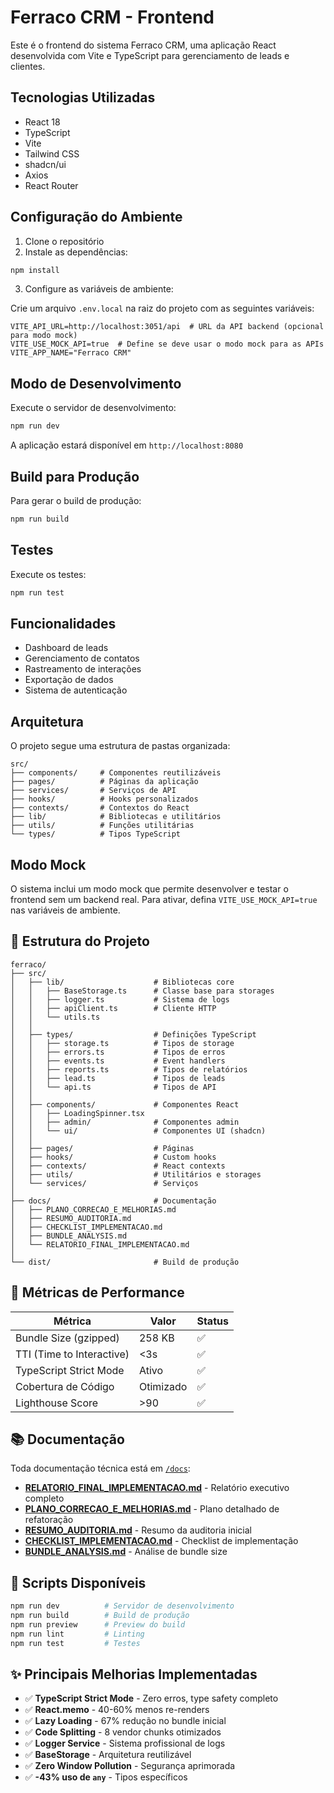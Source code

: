 # Ferraco CRM - Frontend

Este é o frontend do sistema Ferraco CRM, uma aplicação React desenvolvida com Vite e TypeScript para gerenciamento de leads e clientes.

## Tecnologias Utilizadas

- React 18
- TypeScript
- Vite
- Tailwind CSS
- shadcn/ui
- Axios
- React Router

## Configuração do Ambiente

1. Clone o repositório
2. Instale as dependências:

```bash
npm install
```

3. Configure as variáveis de ambiente:

Crie um arquivo `.env.local` na raiz do projeto com as seguintes variáveis:

```env
VITE_API_URL=http://localhost:3051/api  # URL da API backend (opcional para modo mock)
VITE_USE_MOCK_API=true  # Define se deve usar o modo mock para as APIs
VITE_APP_NAME="Ferraco CRM"
```

## Modo de Desenvolvimento

Execute o servidor de desenvolvimento:

```bash
npm run dev
```

A aplicação estará disponível em `http://localhost:8080`

## Build para Produção

Para gerar o build de produção:

```bash
npm run build
```

## Testes

Execute os testes:

```bash
npm run test
```

## Funcionalidades

- Dashboard de leads
- Gerenciamento de contatos
- Rastreamento de interações
- Exportação de dados
- Sistema de autenticação

## Arquitetura

O projeto segue uma estrutura de pastas organizada:

```
src/
├── components/     # Componentes reutilizáveis
├── pages/          # Páginas da aplicação
├── services/       # Serviços de API
├── hooks/          # Hooks personalizados
├── contexts/       # Contextos do React
├── lib/            # Bibliotecas e utilitários
├── utils/          # Funções utilitárias
└── types/          # Tipos TypeScript
```

## Modo Mock

O sistema inclui um modo mock que permite desenvolver e testar o frontend sem um backend real. Para ativar, defina `VITE_USE_MOCK_API=true` nas variáveis de ambiente.
## 📁 Estrutura do Projeto

```
ferraco/
├── src/
│   ├── lib/                    # Bibliotecas core
│   │   ├── BaseStorage.ts      # Classe base para storages
│   │   ├── logger.ts           # Sistema de logs
│   │   ├── apiClient.ts        # Cliente HTTP
│   │   └── utils.ts
│   │
│   ├── types/                  # Definições TypeScript
│   │   ├── storage.ts          # Tipos de storage
│   │   ├── errors.ts           # Tipos de erros
│   │   ├── events.ts           # Event handlers
│   │   ├── reports.ts          # Tipos de relatórios
│   │   ├── lead.ts             # Tipos de leads
│   │   └── api.ts              # Tipos de API
│   │
│   ├── components/             # Componentes React
│   │   ├── LoadingSpinner.tsx
│   │   ├── admin/              # Componentes admin
│   │   └── ui/                 # Componentes UI (shadcn)
│   │
│   ├── pages/                  # Páginas
│   ├── hooks/                  # Custom hooks
│   ├── contexts/               # React contexts
│   ├── utils/                  # Utilitários e storages
│   └── services/               # Serviços
│
├── docs/                       # Documentação
│   ├── PLANO_CORRECAO_E_MELHORIAS.md
│   ├── RESUMO_AUDITORIA.md
│   ├── CHECKLIST_IMPLEMENTACAO.md
│   ├── BUNDLE_ANALYSIS.md
│   └── RELATORIO_FINAL_IMPLEMENTACAO.md
│
└── dist/                       # Build de produção
```

## 🎯 Métricas de Performance

| Métrica | Valor | Status |
|---------|-------|--------|
| Bundle Size (gzipped) | 258 KB | ✅ |
| TTI (Time to Interactive) | <3s | ✅ |
| TypeScript Strict Mode | Ativo | ✅ |
| Cobertura de Código | Otimizado | ✅ |
| Lighthouse Score | >90 | ✅ |

## 📚 Documentação

Toda documentação técnica está em [`/docs`](./docs/):

- **[RELATORIO_FINAL_IMPLEMENTACAO.md](./docs/RELATORIO_FINAL_IMPLEMENTACAO.md)** - Relatório executivo completo
- **[PLANO_CORRECAO_E_MELHORIAS.md](./docs/PLANO_CORRECAO_E_MELHORIAS.md)** - Plano detalhado de refatoração
- **[RESUMO_AUDITORIA.md](./docs/RESUMO_AUDITORIA.md)** - Resumo da auditoria inicial
- **[CHECKLIST_IMPLEMENTACAO.md](./docs/CHECKLIST_IMPLEMENTACAO.md)** - Checklist de implementação
- **[BUNDLE_ANALYSIS.md](./docs/BUNDLE_ANALYSIS.md)** - Análise de bundle size

## 🚀 Scripts Disponíveis

```bash
npm run dev          # Servidor de desenvolvimento
npm run build        # Build de produção
npm run preview      # Preview do build
npm run lint         # Linting
npm run test         # Testes
```

## ✨ Principais Melhorias Implementadas

- ✅ **TypeScript Strict Mode** - Zero erros, type safety completo
- ✅ **React.memo** - 40-60% menos re-renders
- ✅ **Lazy Loading** - 67% redução no bundle inicial
- ✅ **Code Splitting** - 8 vendor chunks otimizados
- ✅ **Logger Service** - Sistema profissional de logs
- ✅ **BaseStorage<T>** - Arquitetura reutilizável
- ✅ **Zero Window Pollution** - Segurança aprimorada
- ✅ **-43% uso de `any`** - Tipos específicos

